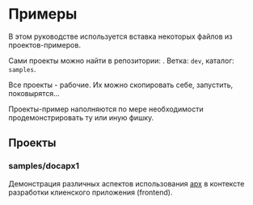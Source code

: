 
Примеры
=======

В этом руководстве используется вставка некоторых файлов из проектов-примеров.

Сами проекты можно найти в репозитории: [](https://github.com/gkraser/jandcode-core2-docs).
Ветка: `dev`, каталог: `samples`.

Все проекты - рабочие. Их можно скопировать себе, запустить, поковырятся...

Проекты-пример наполняются по мере необходимости продемонстрировать ту или иную фишку.


Проекты
-------

### samples/docapx1

Демонстрация различных аспектов использования [apx](../apx/index)
в контексте разработки клиенского приложения (frontend).




